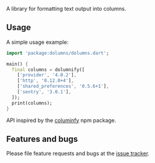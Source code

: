 A library for formatting text output into columns.


## Usage

A simple usage example:

```dart
import 'package:dolumns/dolumns.dart';

main() {
  final columns = dolumnify([
    ['provider', '4.0.2'],
    ['http', '0.12.0+4'],
    ['shared_preferences', '0.5.6+1'],
    ['sentry', '3.0.1'],
  ]);
  print(columns);
}
```

API inspired by the [columinfy](https://github.com/timoxley/columnify) npm package.

## Features and bugs

Please file feature requests and bugs at the [issue tracker][tracker].

[tracker]: http://github.com/maks/dolumns/issues
